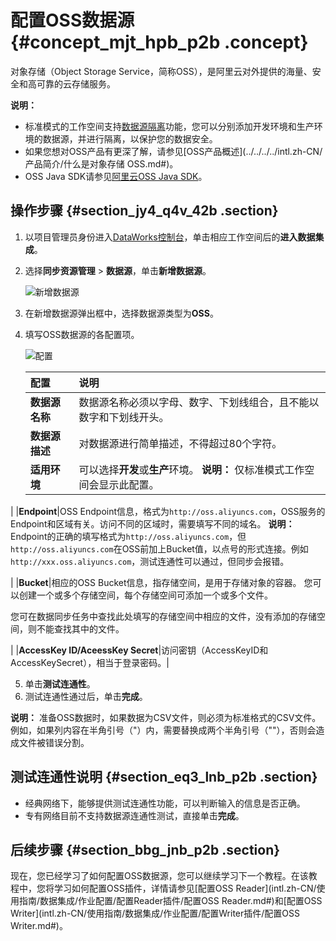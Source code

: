 # 配置OSS数据源 {#concept_mjt_hpb_p2b .concept}

对象存储（Object Storage Service，简称OSS），是阿里云对外提供的海量、安全和高可靠的云存储服务。

**说明：** 

-   标准模式的工作空间支持[数据源隔离](intl.zh-CN/使用指南/数据集成/数据源配置/数据源隔离.md#)功能，您可以分别添加开发环境和生产环境的数据源，并进行隔离，以保护您的数据安全。
-   如果您想对OSS产品有更深了解，请参见[OSS产品概述](../../../../intl.zh-CN/产品简介/什么是对象存储 OSS.md#)。
-   OSS Java SDK请参见[阿里云OSS Java SDK](http://oss.aliyuncs.com/aliyun_portal_storage/help/oss/OSS_Java_SDK_Dev_Guide_20141113.pdf)。

## 操作步骤 {#section_jy4_q4v_42b .section}

1.  以项目管理员身份进入[DataWorks控制台](https://workbench.data.aliyun.com/console)，单击相应工作空间后的**进入数据集成**。
2.  选择**同步资源管理** \> **数据源**，单击**新增数据源**。

    ![新增数据源](http://static-aliyun-doc.oss-cn-hangzhou.aliyuncs.com/assets/img/16213/15677414847595_zh-CN.png)

3.  在新增数据源弹出框中，选择数据源类型为**OSS**。
4.  填写OSS数据源的各配置项。

    ![配置](http://static-aliyun-doc.oss-cn-hangzhou.aliyuncs.com/assets/img/16209/15677414857560_zh-CN.png)

    |配置|说明|
    |:-|:-|
    |**数据源名称**|数据源名称必须以字母、数字、下划线组合，且不能以数字和下划线开头。|
    |**数据源描述**|对数据源进行简单描述，不得超过80个字符。|
    |**适用环境**|可以选择**开发**或**生产**环境。 **说明：** 仅标准模式工作空间会显示此配置。

 |
    |**Endpoint**|OSS Endpoint信息，格式为`http://oss.aliyuncs.com`，OSS服务的Endpoint和区域有关。访问不同的区域时，需要填写不同的域名。 **说明：** Endpoint的正确的填写格式为`http://oss.aliyuncs.com`，但`http://oss.aliyuncs.com`在OSS前加上Bucket值，以点号的形式连接。例如`http://xxx.oss.aliyuncs.com`，测试连通性可以通过，但同步会报错。

 |
    |**Bucket**|相应的OSS Bucket信息，指存储空间，是用于存储对象的容器。 您可以创建一个或多个存储空间，每个存储空间可添加一个或多个文件。

 您可在数据同步任务中查找此处填写的存储空间中相应的文件，没有添加的存储空间，则不能查找其中的文件。

 |
    |**AccessKey ID/AceessKey Secret**|访问密钥（AccessKeyID和AccessKeySecret），相当于登录密码。|

5.  单击**测试连通性**。
6.  测试连通性通过后，单击**完成**。

**说明：** 准备OSS数据时，如果数据为CSV文件，则必须为标准格式的CSV文件。例如，如果列内容在半角引号（"）内，需要替换成两个半角引号（""），否则会造成文件被错误分割。

## 测试连通性说明 {#section_eq3_lnb_p2b .section}

-   经典网络下，能够提供测试连通性功能，可以判断输入的信息是否正确。
-   专有网络目前不支持数据源连通性测试，直接单击**完成**。

## 后续步骤 {#section_bbg_jnb_p2b .section}

现在，您已经学习了如何配置OSS数据源，您可以继续学习下一个教程。在该教程中，您将学习如何配置OSS插件，详情请参见[配置OSS Reader](intl.zh-CN/使用指南/数据集成/作业配置/配置Reader插件/配置OSS Reader.md#)和[配置OSS Writer](intl.zh-CN/使用指南/数据集成/作业配置/配置Writer插件/配置OSS Writer.md#)。

